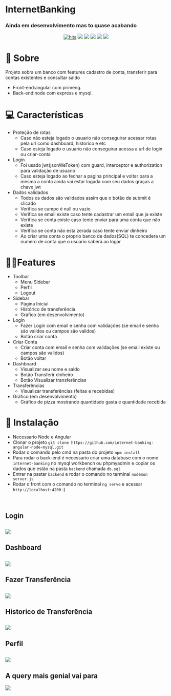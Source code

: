 # InternetBanking
<h3>Ainda em desenvolvimento mas to quase acabando</h3>
<div align="center">
  <a href="https://github.com/EriikSilva/crud-primeng-node"><img alt="hits" src="https://hits.sh/github.com/EriikSilva/crud-primeng-node.svg"></a>
  <a href="https://github.com/EriikSilva/internet-banking-angular-node-mysq/graphs/commit-activity"><img src="https://img.shields.io/github/last-commit/EriikSilva/internet-banking-angular-node-mysql"></a>
  <a href="https://github.com/EriikSilva/internet-banking-angular-node-mysql"><img src="https://img.shields.io/badge/status-InProgress-yellow"></a>
  <a href="https://github.com/EriikSilva/internet-banking-angular-node-mysql/stargazers"><img src="https://img.shields.io/github/stars/EriikSilva/crud-primeng-node?style=social"></a>
  <a href="https://github.com/EriikSilva/internet-banking-angular-node-mysql/network/members"><img src="https://img.shields.io/github/forks/EriikSilva/internet-banking-angular-node-mysql?style=social"></a>
  <a href="https://github.com/EriikSilva"><img src="https://img.shields.io/github/followers/EriikSilva?style=social"></a>
</div>

# 💬 Sobre
Projeto sobra um banco com features cadastro de conta, transferir para contas existentes e consultar saldo
<br>
- Front-end:angular com primeng.
- Back-end:node com express e mysql.

# 💻 Características
- Proteção de rotas
  - Caso não esteja logado o usuario não conseguirar acessar rotas pela url como dashboard, historico e etc
  - Caso esteja logado o usuario não conseguirar acessa a url de login ou criar-conta
- Login 
  - Foi usado jwt(jsonWeToken) com guard, interceptor e authorization para validação de usuario
  - Caso esteja logado ao fechar a pagina principal e voltar para a mesma a conta ainda vai estar logada com seu dados graças a chave jwt
- Dados validados
  - Todos os dados são validados assim que o botão de submit é clicado 
  - Verifica se campo é null ou vazio
  - Verifica se email existe caso tente cadastrar um email que ja existe
  - Verifica se conta existe caso tente enviar para uma conta que não existe
  - Verifica se conta não esta zerada caso tente enviar dinheiro
  - Ao criar uma conta o proprio banco de dados(SQL) te concedera um numero de conta que o usuario saberá ao logar

# 🐱‍👤Features
- Toolbar
  - Menu Sidebar
  - Perfil
  - Logout
- Sidebar
  - Página Inicial
  - Histórico de transferência
  - Gráfico (em desenvolvimento)
- Login
  - Fazer Login com email e senha com validações (se email e senha são validos ou campos são validos)
  - Botão criar conta
- Criar Conta
  - Criar conta com email e senha com validações (se email existe ou campos são validos)
  - Botão voltar
- Dashboard 
  - Visualizar seu nome e saldo
  - Botão Transferir dinheiro
  - Botão Visualizar transferências
- Transferências
  - Visualizar transferências (feitas e recebidas)
- Gráfico (em desenvolvimento) 
  - Gráfico de pizza mostrando quantidade gasta e quantidade recebida
# 💾 Instalação
- Necessario Node e Angular
- Clonar o projeto ```git clone https://github.com/internet-banking-angular-node-mysql.git```
- Rodar o comando pelo cmd na pasta do projeto ```npm install```
- Para rodar o back-end é necessario criar uma database com o nome ```internet-banking``` no mysql workbench ou phpmyadmin e copiar os dados que estão na pasta ```backend```  chamada ```db.sql```
- Entrar na pastar ```backend``` e rodar o comando no terminal ```nodemon server.js```
- Rodar o front com o comando no terminal ```ng serve``` e acessar ```http://localhost:4200``` :)


<br>
<h2>Login<h2>
<img src="https://user-images.githubusercontent.com/61124602/218609250-7b242aa6-62a7-49ee-acbf-29b099dd4767.png">

<h2>Dashboard<h2>
<img src="https://user-images.githubusercontent.com/61124602/218609044-ed04f918-0073-4f04-ae34-4075c62df32a.png">

<h2>Fazer Transferência<h2>
<img src="https://user-images.githubusercontent.com/61124602/218609106-f97488b3-4dfe-48f3-81ee-948dc98de0cd.png">

<h2>Historico de  Transferência<h2>
<img src="https://user-images.githubusercontent.com/61124602/218609152-9d92f863-be29-441f-b146-680a4fbabcb8.png">

<h2>Perfil<h2>
<img src="https://user-images.githubusercontent.com/61124602/218609199-7b5a5c75-a65b-450a-aa64-0b8cf331397d.png">

<h2>A query mais genial vai para</h2>
<img src="https://user-images.githubusercontent.com/61124602/217649402-c23cf4b5-c4c2-436f-972d-73a41315c114.png">


